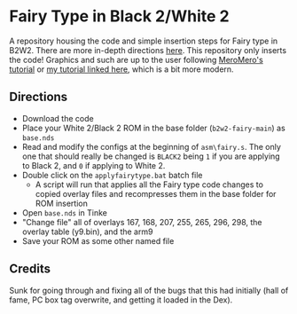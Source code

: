 # Fairy Type in Black 2/White 2
A repository housing the code and simple insertion steps for Fairy type in B2W2.  There are more in-depth directions [here](https://kingdom-of-ds-hacking.github.io/gen5/guides/misc/b2w2-fairy.html).  This repository only inserts the code!  Graphics and such are up to the user following [MeroMero's tutorial](https://www.pokecommunity.com/showthread.php?t=349000) or [my tutorial linked here](https://kingdom-of-ds-hacking.github.io/docs/generation-v/guides/b2w2-fairy/), which is a bit more modern.

## Directions
- Download the code
- Place your White 2/Black 2 ROM in the base folder (`b2w2-fairy-main`) as `base.nds`
- Read and modify the configs at the beginning of `asm\fairy.s`.  The only one that should really be changed is `BLACK2` being `1` if you are applying to Black 2, and `0` if applying to White 2.
- Double click on the `applyfairytype.bat` batch file
  - A script will run that applies all the Fairy type code changes to copied overlay files and recompresses them in the base folder for ROM insertion
- Open `base.nds` in Tinke
- "Change file" all of overlays 167, 168, 207, 255, 265, 296, 298, the overlay table (y9.bin), and the arm9
- Save your ROM as some other named file

## Credits
Sunk for going through and fixing all of the bugs that this had initially (hall of fame, PC box tag overwrite, and getting it loaded in the Dex).
